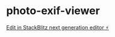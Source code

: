 # photo-exif-viewer

[Edit in StackBlitz next generation editor ⚡️](https://stackblitz.com/~/github.com/Rajibmojumder/photo-exif-viewer)